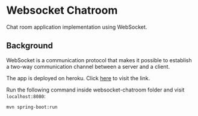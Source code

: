 # Websocket Chatroom
Chat room application implementation using WebSocket.

## Background
WebSocket is a communication protocol that makes it possible to establish a two-way communication channel between a
server and a client.

The app is deployed on heroku. Click [here](https://websocket-chatroom-app.herokuapp.com) to visit the link.

Run the following command inside websocket-chatroom folder and visit `localhost:8080`:

```
mvn spring-boot:run
```

